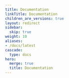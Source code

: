 ```yaml
---
title: Documentation
linkTitle: Documentation
children_are_versions: true
layout: redirect
sidebar:
  skip: true
weight: 10
aliases:
- /docs/latest
cascade:
  type: docs
hero:
  merge: true
  title: Documentation
---
```

